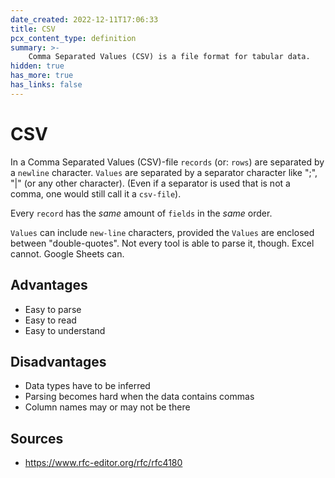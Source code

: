 ```yaml
---
date_created: 2022-12-11T17:06:33
title: CSV
pcx_content_type: definition
summary: >-
    Comma Separated Values (CSV) is a file format for tabular data.
hidden: true
has_more: true
has_links: false
---
```


# CSV

In a Comma Separated Values (CSV)-file `records` (or: `rows`) are separated by a `newline` character. `Values` are separated by a separator character like ";", "|" (or any other character). (Even if a separator is used that is not a comma, one would still call it a `csv-file`).

Every `record` has the _same_ amount of `fields` in the _same_ order.

`Values` can include `new-line` characters, provided the `Values` are enclosed between "double-quotes". Not every tool is able to parse it, though. Excel cannot. Google Sheets can.

## Advantages

-   Easy to parse
-   Easy to read
-   Easy to understand

## Disadvantages

-   Data types have to be inferred
-   Parsing becomes hard when the data contains commas
-   Column names may or may not be there

## Sources

-   https://www.rfc-editor.org/rfc/rfc4180
